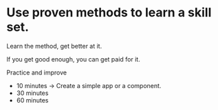 <!DOCTYPE html>
<html>

<body>

<h1>Use proven methods to learn a skill set.</h1>
<p>Learn the method, get better at it.</p>
<p>If you get good enough, you can get paid for it.</p>
<p>Practice and improve</p>
     <ul> 
     <li> 10 minutes -> Create a simple app or a component.</li>
     <li> 30 minutes </li>
      <li> 60 minutes</li> 
     </ul>
</body>
</html>
